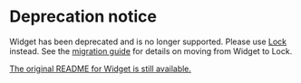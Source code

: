 # Deprecation notice

Widget has been deprecated and is no longer supported. Please use [Lock](https://www.github.com/auth0/lock) instead. See the [migration guide](https://github.com/auth0/lock/wiki/Migration-Guide) for details on moving from Widget to Lock.

[The original README for Widget is still available.](README_DEPRECATED.md)
